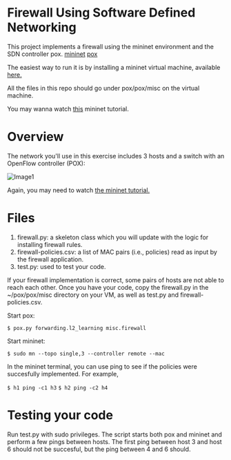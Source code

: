 # Firewall Using Software Defined Networking

This project implements a firewall using the mininet environment and the SDN controller pox. [mininet](https://github.com/mininet/mininet) [pox](https://github.com/noxrepo/pox)

The easiest way to run it is by installing a mininet virtual machine, available [here.](homepages.dcc.ufmg.br/~mmvieira/cc/pyretic_0.2.0.ova)

All the files in this repo should go under pox/pox/misc on the virtual machine.

You may wanna watch [this](https://www.youtube.com/watch?v=yNmv7GiHIKE) mininet tutorial.

# Overview

The network you'll use in this exercise includes 3 hosts and a switch with an OpenFlow controller (POX):

![Image1](http://homepages.dcc.ufmg.br/~mmvieira/cc/Assignment%20Details%20_%20Coursera4_files/JgNextBvzib8PTXVvnA-4QF-D5J3GdqxIoVKvuRwo0gPhgqRppQ6DH32SdWb.png)

Again, you may need to watch [the mininet tutorial.](https://www.youtube.com/watch?v=yNmv7GiHIKE)

# Files

1. firewall.py: a skeleton class which you will update with the logic for installing firewall rules.
2. firewall-policies.csv:  a list of MAC pairs (i.e., policies) read as input by the firewall application.
3. test.py: used to test your code.

If your firewall implementation is correct, some pairs of hosts are not able to reach each other.
Once you have your code, copy the firewall.py in the ~/pox/pox/misc directory on your VM, as well as test.py and firewall-policies.csv.

Start pox:

```$ pox.py forwarding.l2_learning misc.firewall```

Start mininet:

```$ sudo mn --topo single,3 --controller remote --mac```

In the mininet terminal, you can use ping to see if the policies were succesfully implemented. For example,

```$ h1 ping -c1 h3```
```$ h2 ping -c2 h4```

# Testing your code

Run test.py with sudo privileges. The script starts both pox and mininet and perform a few pings between hosts.
The first ping between host 3 and host 6 should not be succesful, but the ping between 4 and 6 should.
